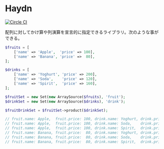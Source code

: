 # Haydn

[![Circle CI](https://circleci.com/gh/quartetcom/haydn/tree/master.svg?style=shield&circle-token=7fa1285eed7256aab2cad085d139dd4a9b26f0ff)](https://circleci.com/gh/quartetcom/haydn/tree/master)

配列に対してかけ算や列演算を宣言的に指定できるライブラリ。次のような事ができる。

```php
$fruits = [
    ['name' => 'Apple',  'price' => 100],
    ['name' => 'Banana', 'price' =>  80],
];

$drinks = [
    ['name' => 'Yoghurt', 'price' => 200],
    ['name' => 'Soda',    'price' => 120],
    ['name' => 'Spirit',  'price' => 160],
];

$fruitSet = new Set(new ArraySource($fruits), 'fruit');
$drinkSet = new Set(new ArraySource($drinks), 'drink');

$fruitDrinkSet = $fruitSet->product($drinkSet);

// fruit.name: Apple,  fruit.price: 100, drink.name: Yoghurt, drink.price: 230
// fruit.name: Apple,  fruit.price: 100, drink.name: Soda,    drink.price: 120
// fruit.name: Apple,  fruit.price: 100, drink.name: Spirit,  drink.price: 160
// fruit.name: Banana, fruit.price:  80, drink.name: Yoghurt, drink.price: 230
// fruit.name: Banana, fruit.price:  80, drink.name: Soda,    drink.price: 120
// fruit.name: Banana, fruit.price:  80, drink.name: Spirit,  drink.price: 160
```
